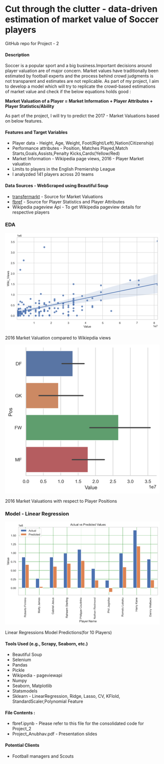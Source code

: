 
# Cut through the clutter - data-driven estimation of market value of Soccer players
GitHub repo for Project - 2


#### Description
Soccer is a popular sport and a big business.Important decisions around player valuation are of major concern. Market values have traditionally been estimated by football experts and the process behind crowd judgments is not transparent and estimates are not replicable. As part of my project, I aim to develop a model which will try to replicate the crowd-based estimations of market value and check if the below equations holds good :

**Market Valuation of a Player = Market Information + Player Attributes + Player Statistics/Ability**

As part of the project, I will try to predict the 2017 - Market Valuations based on below features.

#### Features and Target Variables

* Player data -  Height, Age, Weight, Foot(Right/Left),Nation(Citizenship)
* Performance attributes - Position, Matches Played,Match Starts,Goals,Assists,Penalty Kicks,Cards(Yellow/Red)
* Market Information - Wikipedia page views, 2016 - Player Market valuation
* Limits to players in the English Premiership League
* I analyzded 141 players across 20 teams

#### Data Sources - WebScraped using Beautiful Soup
* [transfermarkt](https://www.transfermarkt.us/) - Source for Market Valuations
* [fbref](https://fbref.com/en/)  - Source for Player Statistics and Player Attributes
* Wikipedia pageview Api - To get Wikipedia pageview details for respective players

### EDA 


![](https://github.com/anubhavpar/Project_2/blob/main/Wiki_Views.png)

2016 Market Valuation compared to Wikiepdia views

![](https://github.com/anubhavpar/Project_2/blob/main/Images/Pos.png)

2016 Market Valuations with respect to Player Positions


### Model - Linear Regression

![](https://github.com/anubhavpar/Project_2/blob/main/Images/AVP.png)

Linear Regressions Model Predictions(for 10 Players)


#### Tools Used (e.g., Scrapy, Seaborn, etc.)
* Beautiful Soup 
* Selenium
* Pandas
* Pickle
* Wikipedia - pageviewapi
* Numpy
* Seaborn, Matplotlib
* Statsmodels 
* Sklearn - LinearRegression, Ridge, Lasso, CV, KFlold, StandardScaler,Polynomial Feature


#### File Contents :
* fbref.ipynb - Please refer to this file for the consolidated code for Project_2
* Project_Anubhav.pdf - Presentation slides

#### Potential Clients

 * Football managers and Scouts 


 


